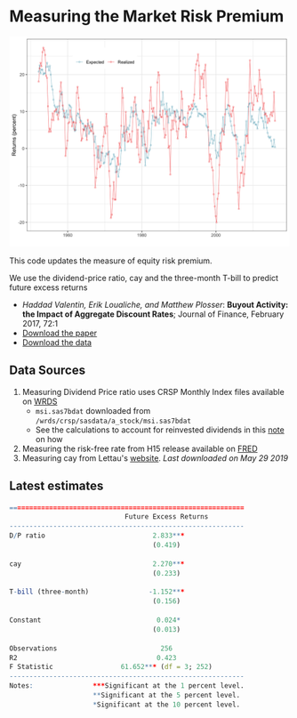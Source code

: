 # Measuring the Market Risk Premium

![](output/predict.png)


This code updates the measure of equity risk premium.

We use the dividend-price ratio, cay and the three-month T-bill to predict future excess returns

+ *Haddad Valentin, Erik Loualiche, and Matthew Plosser*: **Buyout Activity: the Impact of Aggregate Discount Rates**;  Journal of Finance, February 2017, 72:1
+ [Download the paper](http://loualiche.gitlab.io/www/abstract/LBO.html)
+ [Download the data](https://github.com/eloualiche/RiskPremium/releases)


## Data Sources

1. Measuring Dividend Price ratio uses CRSP Monthly Index files available on [WRDS](https://wrds-web.wharton.upenn.edu/wrds/ds/crsp/stock_a/stkmktix.cfm)
   - `msi.sas7bdat` downloaded from `/wrds/crsp/sasdata/a_stock/msi.sas7bdat`
   - See the calculations to account for reinvested dividends in this [note](./docs/dividendpriceratio.pdf) on how 
2. Measuring the risk-free rate from H15 release available on [FRED](https://fred.stlouisfed.org/series/TB3MS
)
3. Measuring cay from Lettau's [website](http://faculty.haas.berkeley.edu/lettau/data_cay.html). *Last downloaded on May 29 2019*



## Latest estimates 


~~~R
===========================================================
                             Future Excess Returns         
-----------------------------------------------------------
D/P ratio                           2.833***               
                                    (0.419)                
                                                           
cay                                 2.270***               
                                    (0.233)                
                                                           
T-bill (three-month)               -1.152***               
                                    (0.156)                
                                                           
Constant                             0.024*                
                                    (0.013)                
                                                           
Observations                          256                  
R2                                   0.423                 
F Statistic                 61.652*** (df = 3; 252)        
-----------------------------------------------------------
Notes:               ***Significant at the 1 percent level.
                     **Significant at the 5 percent level. 
                     *Significant at the 10 percent level. 
~~~
